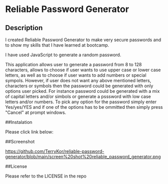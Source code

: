 # Reliable Password Generator

## Description

I created Reliable Password Generator to make very secure passwords and to show my skills that I have learned at bootcamp.

I have used JavaScript to generate a random password. 

This application allows user to generate a password from 8 to 128 characters,
allows to choose if user wants to use upper case or lower case letters, as well as to choose if user wants to add numbers or special sympols. However, if user does not want any above mentioned letters, characters or symbols then the password could be generated with only options user picked. For instance password could be generated with a mix of capital letters and/or simbols or generate a psssword with low case letters and/or numbers. To pick any option for the password simply enter Yes/yes/YES and if one of the options has to be ommitted then simply press "Cancel" at prompt windows.

##Instalation

Please click link below:



##Screenshot

https://github.com/TerryKor/reliable-password-generator/blob/main/screen%20shot%20reliable_password_generator.png

##License

Please refer to the LICENSE in the repo
